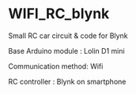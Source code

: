 # WIFI_RC_blynk
Small RC car circuit &amp; code for Blynk

Base Arduino module : Lolin D1 mini

Communication method: Wifi

RC controller       : Blynk on smartphone

